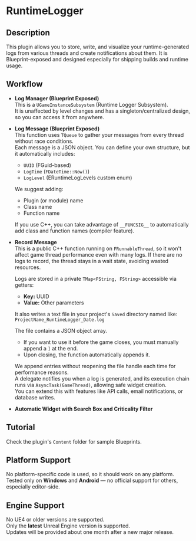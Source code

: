 # RuntimeLogger

## Description
This plugin allows you to store, write, and visualize your runtime-generated logs from various threads and create notifications about them. It is Blueprint-exposed and designed especially for shipping builds and runtime usage.

## Workflow
- **Log Manager (Blueprint Exposed)**  
  This is a `UGameInstanceSubsystem` (Runtime Logger Subsystem).  
  It is unaffected by level changes and has a singleton/centralized design, so you can access it from anywhere.

- **Log Message (Blueprint Exposed)**  
  This function uses `TQueue` to gather your messages from every thread without race conditions.  
  Each message is a JSON object. You can define your own structure, but it automatically includes:
  - `UUID` (FGuid-based)
  - `LogTime` (`FDateTime::Now()`)
  - `LogLevel` (ERuntimeLogLevels custom enum)

  We suggest adding:
  - Plugin (or module) name
  - Class name
  - Function name  

  If you use C++, you can take advantage of `__FUNCSIG__` to automatically add class and function names (compiler feature).

- **Record Message**  
  This is a public C++ function running on `FRunnableThread`, so it won't affect game thread performance even with many logs. If there are no logs to record, the thread stays in a wait state, avoiding wasted resources.

  Logs are stored in a private `TMap<FString, FString>` accessible via getters:  
  - **Key:** UUID  
  - **Value:** Other parameters  

  It also writes a text file in your project's `Saved` directory named like:  
  `ProjectName_RuntimeLogger_Date.log`  

  The file contains a JSON object array.  
  - If you want to use it before the game closes, you must manually append a `]` at the end.
  - Upon closing, the function automatically appends it.  

  We append entries without reopening the file handle each time for performance reasons.  
  A delegate notifies you when a log is generated, and its execution chain runs via `AsyncTask(GameThread)`, allowing safe widget creation.  
  You can extend this with features like API calls, email notifications, or database writes.

- **Automatic Widget with Search Box and Criticality Filter**

## Tutorial
Check the plugin's `Content` folder for sample Blueprints.

## Platform Support
No platform-specific code is used, so it should work on any platform.  
Tested only on **Windows** and **Android** — no official support for others, especially editor-side.

## Engine Support
No UE4 or older versions are supported.  
Only the **latest** Unreal Engine version is supported.  
Updates will be provided about one month after a new major release.
